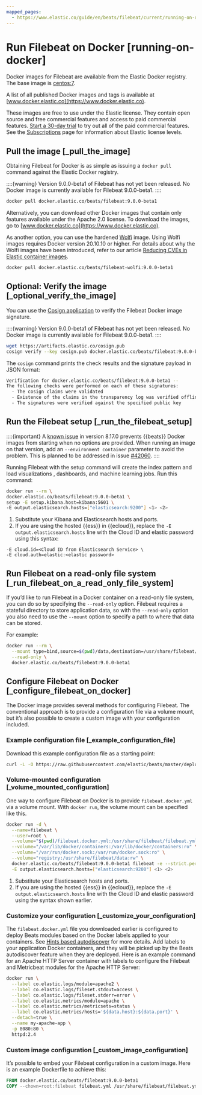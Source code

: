 ```yaml
---
mapped_pages:
  - https://www.elastic.co/guide/en/beats/filebeat/current/running-on-docker.html
---
```


# Run Filebeat on Docker [running-on-docker]

Docker images for Filebeat are available from the Elastic Docker registry. The base image is [centos:7](https://hub.docker.com/_/centos/).

A list of all published Docker images and tags is available at [www.docker.elastic.co](https://www.docker.elastic.co).

These images are free to use under the Elastic license. They contain open source and free commercial features and access to paid commercial features. [Start a 30-day trial](docs-content://deploy-manage/license/manage-your-license-in-self-managed-cluster.md) to try out all of the paid commercial features. See the [Subscriptions](https://www.elastic.co/subscriptions) page for information about Elastic license levels.

## Pull the image [_pull_the_image]

Obtaining Filebeat for Docker is as simple as issuing a `docker pull` command against the Elastic Docker registry.

::::{warning}
Version 9.0.0-beta1 of Filebeat has not yet been released. No Docker image is currently available for Filebeat 9.0.0-beta1.
::::


```sh
docker pull docker.elastic.co/beats/filebeat:9.0.0-beta1
```

Alternatively, you can download other Docker images that contain only features available under the Apache 2.0 license. To download the images, go to [www.docker.elastic.co](https://www.docker.elastic.co).

As another option, you can use the hardened [Wolfi](https://wolfi.dev/) image. Using Wolfi images requires Docker version 20.10.10 or higher. For details about why the Wolfi images have been introduced, refer to our article [Reducing CVEs in Elastic container images](https://www.elastic.co/blog/reducing-cves-in-elastic-container-images).

```bash
docker pull docker.elastic.co/beats/filebeat-wolfi:9.0.0-beta1
```


## Optional: Verify the image [_optional_verify_the_image]

You can use the [Cosign application](https://docs.sigstore.dev/cosign/installation/) to verify the Filebeat Docker image signature.

::::{warning}
Version 9.0.0-beta1 of Filebeat has not yet been released. No Docker image is currently available for Filebeat 9.0.0-beta1.
::::


```sh
wget https://artifacts.elastic.co/cosign.pub
cosign verify --key cosign.pub docker.elastic.co/beats/filebeat:9.0.0-beta1
```

The `cosign` command prints the check results and the signature payload in JSON format:

```sh
Verification for docker.elastic.co/beats/filebeat:9.0.0-beta1 --
The following checks were performed on each of these signatures:
  - The cosign claims were validated
  - Existence of the claims in the transparency log was verified offline
  - The signatures were verified against the specified public key
```


## Run the Filebeat setup [_run_the_filebeat_setup]

::::{important}
A [known issue](https://github.com/elastic/beats/issues/42038) in version 8.17.0 prevents {{beats}} Docker images from starting when no options are provided. When running an image on that version, add an `--environment container` parameter to avoid the problem. This is planned to be addressed in issue [#42060](https://github.com/elastic/beats/pull/42060).
::::


Running Filebeat with the setup command will create the index pattern and load visualizations , dashboards, and machine learning jobs.  Run this command:

```sh
docker run --rm \
docker.elastic.co/beats/filebeat:9.0.0-beta1 \
setup -E setup.kibana.host=kibana:5601 \
-E output.elasticsearch.hosts=["elasticsearch:9200"] <1> <2>
```

1. Substitute your Kibana and Elasticsearch hosts and ports.
2. If you are using the hosted {{ess}} in {{ecloud}}, replace the `-E output.elasticsearch.hosts` line with the Cloud ID and elastic password using this syntax:


```shell
-E cloud.id=<Cloud ID from Elasticsearch Service> \
-E cloud.auth=elastic:<elastic password>
```


## Run Filebeat on a read-only file system [_run_filebeat_on_a_read_only_file_system]

If you’d like to run Filebeat in a Docker container on a read-only file system, you can do so by specifying the `--read-only` option. Filebeat requires a stateful directory to store application data, so with the `--read-only` option you also need to use the `--mount` option to specify a path to where that data can be stored.

For example:

```sh
docker run --rm \
  --mount type=bind,source=$(pwd)/data,destination=/usr/share/filebeat/data \
  --read-only \
  docker.elastic.co/beats/filebeat:9.0.0-beta1
```


## Configure Filebeat on Docker [_configure_filebeat_on_docker]

The Docker image provides several methods for configuring Filebeat. The conventional approach is to provide a configuration file via a volume mount, but it’s also possible to create a custom image with your configuration included.

### Example configuration file [_example_configuration_file]

Download this example configuration file as a starting point:

```sh
curl -L -O https://raw.githubusercontent.com/elastic/beats/master/deploy/docker/filebeat.docker.yml
```


### Volume-mounted configuration [_volume_mounted_configuration]

One way to configure Filebeat on Docker is to provide `filebeat.docker.yml` via a volume mount. With `docker run`, the volume mount can be specified like this.

```sh
docker run -d \
  --name=filebeat \
  --user=root \
  --volume="$(pwd)/filebeat.docker.yml:/usr/share/filebeat/filebeat.yml:ro" \
  --volume="/var/lib/docker/containers:/var/lib/docker/containers:ro" \
  --volume="/var/run/docker.sock:/var/run/docker.sock:ro" \
  --volume="registry:/usr/share/filebeat/data:rw" \
  docker.elastic.co/beats/filebeat:9.0.0-beta1 filebeat -e --strict.perms=false \
  -E output.elasticsearch.hosts=["elasticsearch:9200"] <1> <2>
```

1. Substitute your Elasticsearch hosts and ports.
2. If you are using the hosted {{ess}} in {{ecloud}}, replace the `-E output.elasticsearch.hosts` line with the Cloud ID and elastic password using the syntax shown earlier.



### Customize your configuration [_customize_your_configuration]

The `filebeat.docker.yml` file you downloaded earlier is configured to deploy Beats modules based on the Docker labels applied to your containers.  See [Hints based autodiscover](/reference/filebeat/configuration-autodiscover-hints.md) for more details. Add labels to your application Docker containers, and they will be picked up by the Beats autodiscover feature when they are deployed.  Here is an example command for an Apache HTTP Server container with labels to configure the Filebeat and Metricbeat modules for the Apache HTTP Server:

```sh
docker run \
  --label co.elastic.logs/module=apache2 \
  --label co.elastic.logs/fileset.stdout=access \
  --label co.elastic.logs/fileset.stderr=error \
  --label co.elastic.metrics/module=apache \
  --label co.elastic.metrics/metricsets=status \
  --label co.elastic.metrics/hosts='${data.host}:${data.port}' \
  --detach=true \
  --name my-apache-app \
  -p 8080:80 \
  httpd:2.4
```


### Custom image configuration [_custom_image_configuration]

It’s possible to embed your Filebeat configuration in a custom image. Here is an example Dockerfile to achieve this:

```dockerfile
FROM docker.elastic.co/beats/filebeat:9.0.0-beta1
COPY --chown=root:filebeat filebeat.yml /usr/share/filebeat/filebeat.yml
```



